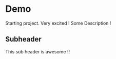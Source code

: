 # Demo

Starting project. Very excited !
Some Description !

## Subheader

This sub header is awesome !!